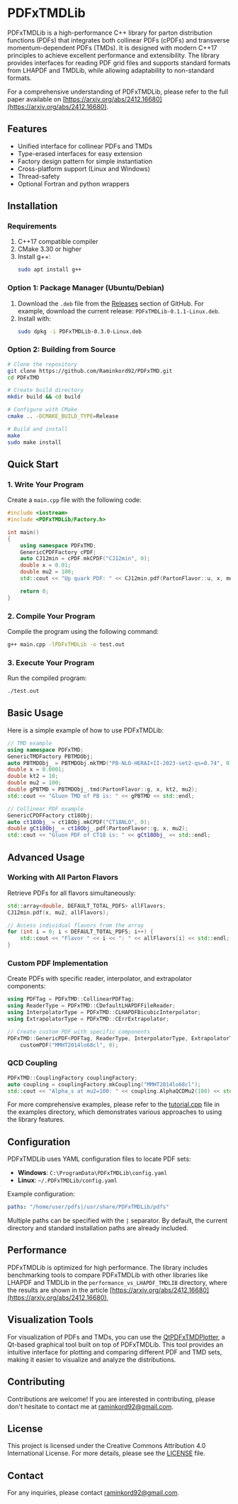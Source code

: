 # PDFxTMDLib

PDFxTMDLib is a high-performance C++ library for parton distribution functions (PDFs) that integrates both collinear PDFs (cPDFs) and transverse momentum-dependent PDFs (TMDs). It is designed with modern C++17 principles to achieve excellent performance and extensibility. The library provides interfaces for reading PDF grid files and supports standard formats from LHAPDF and TMDLib, while allowing adaptability to non-standard formats.

For a comprehensive understanding of PDFxTMDLib, please refer to the full paper available on [https://arxiv.org/abs/2412.16680](https://arxiv.org/abs/2412.16680).


## Features

- Unified interface for collinear PDFs and TMDs
- Type-erased interfaces for easy extension
- Factory design pattern for simple instantiation
- Cross-platform support (Linux and Windows)
- Thread-safety
- Optional Fortran and python wrappers

## Installation

### Requirements
1. C++17 compatible compiler
2. CMake 3.30 or higher
3. Install g++:
   ```bash
   sudo apt install g++
   ```
### Option 1: Package Manager (Ubuntu/Debian)

1. Download the `.deb` file from the [Releases](https://github.com/Raminkord92/PDFxTMD/releases) section of GitHub. For example, download the current release: `PDFxTMDLib-0.1.1-Linux.deb`.
2. Install with:
   ```bash
   sudo dpkg -i PDFxTMDLib-0.3.0-Linux.deb
   ```

### Option 2: Building from Source

```bash
# Clone the repository
git clone https://github.com/Raminkord92/PDFxTMD.git
cd PDFxTMD

# Create build directory
mkdir build && cd build

# Configure with CMake
cmake .. -DCMAKE_BUILD_TYPE=Release

# Build and install
make
sudo make install
```

## Quick Start

### 1. Write Your Program
Create a `main.cpp` file with the following code:

```cpp
#include <iostream>
#include <PDFxTMDLib/Factory.h>

int main()
{
    using namespace PDFxTMD;
    GenericCPDFFactory cPDF;
    auto CJ12min = cPDF.mkCPDF("CJ12min", 0);
    double x = 0.01;
    double mu2 = 100;
    std::cout << "Up quark PDF: " << CJ12min.pdf(PartonFlavor::u, x, mu2) << std::endl;

    return 0;
}
```

### 2. Compile Your Program
Compile the program using the following command:
```bash
g++ main.cpp -lPDFxTMDLib -o test.out
```

### 3. Execute Your Program
Run the compiled program:
```bash
./test.out
```

## Basic Usage

Here is a simple example of how to use PDFxTMDLib:

```cpp
// TMD example
using namespace PDFxTMD;
GenericTMDFactory PBTMDObj;
auto PBTMDObj_ = PBTMDObj.mkTMD("PB-NLO-HERAI+II-2023-set2-qs=0.74", 0);
double x = 0.0001;
double kt2 = 10;
double mu2 = 100;
double gPBTMD = PBTMDObj_.tmd(PartonFlavor::g, x, kt2, mu2);
std::cout << "Gluon TMD of PB is: " << gPBTMD << std::endl;

// Collinear PDF example
GenericCPDFFactory ct18Obj;
auto ct18Obj_ = ct18Obj.mkCPDF("CT18NLO", 0);
double gCt18Obj_ = ct18Obj_.pdf(PartonFlavor::g, x, mu2);
std::cout << "Gluon PDF of CT18 is: " << gCt18Obj_ << std::endl;
```

## Advanced Usage

### Working with All Parton Flavors

Retrieve PDFs for all flavors simultaneously:

```cpp
std::array<double, DEFAULT_TOTAL_PDFS> allFlavors;
CJ12min.pdf(x, mu2, allFlavors);

// Access individual flavors from the array
for (int i = 0; i < DEFAULT_TOTAL_PDFS; i++) {
    std::cout << "Flavor " << i << ": " << allFlavors[i] << std::endl;
}
```

### Custom PDF Implementation

Create PDFs with specific reader, interpolator, and extrapolator components:

```cpp
using PDFTag = PDFxTMD::CollinearPDFTag;
using ReaderType = PDFxTMD::CDefaultLHAPDFFileReader;
using InterpolatorType = PDFxTMD::CLHAPDFBicubicInterpolator;
using ExtrapolatorType = PDFxTMD::CErrExtrapolator;

// Create custom PDF with specific components
PDFxTMD::GenericPDF<PDFTag, ReaderType, InterpolatorType, ExtrapolatorType> 
    customPDF("MMHT2014lo68cl", 0);
```

### QCD Coupling

```cpp
PDFxTMD::CouplingFactory couplingFactory;
auto coupling = couplingFactory.mkCoupling("MMHT2014lo68cl");
std::cout << "Alpha_s at mu2=100: " << coupling.AlphaQCDMu2(100) << std::endl;
```

For more comprehensive examples, please refer to the [tutorial.cpp](examples/tutorial.cpp) file in the examples directory, which demonstrates various approaches to using the library features.

## Configuration

PDFxTMDLib uses YAML configuration files to locate PDF sets:

- **Windows**: `C:\ProgramData\PDFxTMDLib\config.yaml`
- **Linux**: `~/.PDFxTMDLib/config.yaml`

Example configuration:
```yaml
paths: "/home/user/pdfs|/usr/share/PDFxTMDLib/pdfs"
```

Multiple paths can be specified with the `|` separator. By default, the current directory and standard installation paths are already included.

## Performance

PDFxTMDLib is optimized for high performance. The library includes benchmarking tools to compare PDFxTMDLib with other libraries like LHAPDF and TMDLib in the `performance_vs_LHAPDF_TMDLIB` directory, where the results are shown in the article [https://arxiv.org/abs/2412.16680](https://arxiv.org/abs/2412.16680), 

## Visualization Tools

For visualization of PDFs and TMDs, you can use the [QtPDFxTMDPlotter](https://github.com/Raminkord92/QtPDFxTMDPlotter), a Qt-based graphical tool built on top of PDFxTMDLib. This tool provides an intuitive interface for plotting and comparing different PDF and TMD sets, making it easier to visualize and analyze the distributions.

## Contributing

Contributions are welcome! If you are interested in contributing, please don't hesitate to contact me at [raminkord92@gmail.com](mailto:raminkord92@gmail.com).

## License

This project is licensed under the Creative Commons Attribution 4.0 International License. For more details, please see the [LICENSE](LICENSE) file.

## Contact

For any inquiries, please contact [raminkord92@gmail.com](mailto:raminkord92@gmail.com).

